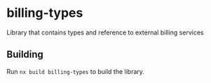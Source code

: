 # billing-types

Library that contains types and reference to external billing services

## Building

Run `nx build billing-types` to build the library.
